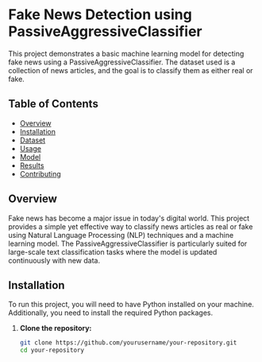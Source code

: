 # Fake News Detection using PassiveAggressiveClassifier

This project demonstrates a basic machine learning model for detecting fake news using a PassiveAggressiveClassifier. The dataset used is a collection of news articles, and the goal is to classify them as either real or fake.

## Table of Contents
- [Overview](#overview)
- [Installation](#installation)
- [Dataset](#dataset)
- [Usage](#usage)
- [Model](#model)
- [Results](#results)
- [Contributing](#contributing)

## Overview

Fake news has become a major issue in today's digital world. This project provides a simple yet effective way to classify news articles as real or fake using Natural Language Processing (NLP) techniques and a machine learning model. The PassiveAggressiveClassifier is particularly suited for large-scale text classification tasks where the model is updated continuously with new data.

## Installation

To run this project, you will need to have Python installed on your machine. Additionally, you need to install the required Python packages.

1. **Clone the repository:**
   ```bash
   git clone https://github.com/yourusername/your-repository.git
   cd your-repository
